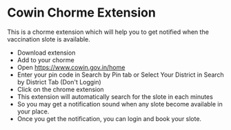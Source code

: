 # Cowin Chorme Extension

This is a chorme extension which will help you to get notified when the vaccination slote is available.

- Download extension
- Add to your chorme
- Open https://www.cowin.gov.in/home
- Enter your pin code in Search by Pin tab or Select Your District in Search by District Tab (Don't Loggin)
- Click on the chrome extension
- This extension will automatically search for the slote in each minutes
- So you may get a notification sound when any slote become available in your place.
- Once you get the notification, you can login and book your slote.
